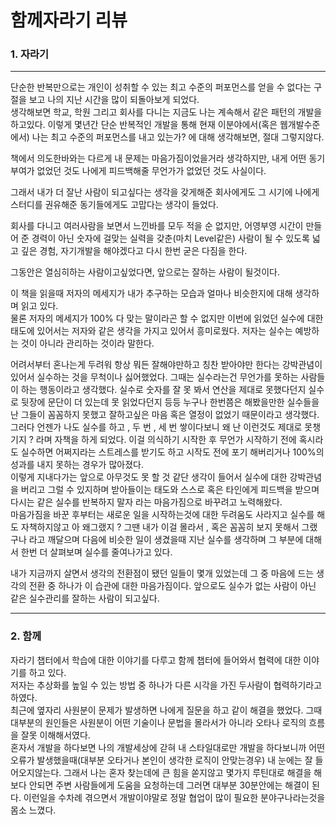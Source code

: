 # 함께자라기 리뷰

### 1. 자라기

***
단순한 반복만으로는 개인이 성취할 수  있는 최고 수준의 퍼포먼스를 얻을 수 없다는 구절을 보고 나의 지난 시간을 많이 되돌아보게 되었다.  
생각해보면 학교, 학원 그리고 회사를 다니는 지금도 나는 계속해서 같은 패턴의 개발을 하고있다. 이렇게 몇년간 단순 반복적인 개발을 통해 현재 이분야에서(혹은 웹개발수준에서) 나는 최고 수준의 퍼포먼스를 내고 있는가? 에 대해 생각해보면, 절대 그렇지않다.  

책에서 의도한바와는 다르게 내 문제는 마음가짐이었을거라 생각하지만, 내게 어떤 동기부여가 없었던 것도 나에게 피드백해줄 무언가가 없었던 것도 사실이다.  

그래서 내가 더 잘난 사람이 되고싶다는 생각을 갖게해준 회사에게도 그 시기에 나에게 스터디를 권유해준 동기들에게도 고맙다는 생각이 들었다.

회사를 다니고 여러사람을 보면서 느낀바를 모두 적을 순 없지만, 어영부영 시간이 만들어 준 경력이 아닌 숫자에 걸맞는 실력을 갖춘(마치 Level같은) 사람이 될 수 있도록 넓고 깊은 경험, 자기개발을 해야겠다고 다시 한번 굳은 다짐을 한다.

그동안은 열심히하는 사람이고싶었다면, 앞으로는 잘하는 사람이 될것이다.


이 책을 읽을때 저자의 메세지가 내가 추구하는 모습과 얼마나 비슷한지에 대해 생각하며 읽고 있다.  
물론 저자의 메세지가 100% 다 맞는 말이라곤 할 수 없지만 이번에 읽었던 실수에 대한 태도에 있어서는 저자와 같은 생각을 가지고 있어서 흥미로웠다. 저자는 실수는 예방하는 것이 아니라 관리하는 것이라 말한다.

어려서부터 혼나는게 두려워 항상 뭐든 잘해야만하고 칭찬 받아야만 한다는 강박관념이 있어서 실수하는 것을 무척이나 싫어했었다. 그때는 실수라는건 무언가를 못하는 사람들이 하는 행동이라고 생각했다.
실수로 숫자를 잘 못 봐서 연산을 제대로 못했다던지 실수로 뒷장에 문단이 더 있는데 못 읽었다던지 등등 누구나 한번쯤은 해봤을만한 실수들을 난 그들이 꼼꼼하지 못했고 잘하고싶은 마음 혹은 열정이 없었기 때문이라고 생각했다.  
그러다 언젠가 나도 실수를 하고 , 두 번 , 세 번 쌓이다보니 왜 난 이런것도 제대로 못챙기지 ? 라며 자책을 하게 되었다. 이걸 의식하기 시작한 후 무언가 시작하기 전에 혹시라도 실수하면 어쩌지라는 스트레스를 받기도 하고 시작도 전에 포기 해버리거나 100%의 성과를 내지 못하는 경우가 많아졌다.  
이렇게 지내다가는 앞으로 아무것도 못 할 것 같단 생각이 들어서 실수에 대한 강박관념을 버리고 그럴 수 있지하며 받아들이는 태도와 스스로 혹은 타인에게 피드백을 받으며 다시는 같은 실수를 반복하지 말자 라는 마음가짐으로 바꾸려고 노력해왔다.  
마음가짐을 바꾼 후부터는 새로운 일을 시작하는것에 대한 두려움도 사라지고 실수를 해도 자책하지않고 아 왜그랬지 ? 그땐 내가 이걸 몰라서 , 혹은 꼼꼼히 보지 못해서 그랬구나 라고 깨달으며 다음에 비슷한 일이 생겼을때 지난 실수를 생각하며 그 부분에 대해서 한번 더 살펴보며 실수를 줄여나가고 있다.

내가 지금까지 살면서 생각의 전환점이 됐던 일들이 몇개 있었는데 그 중 마음에 드는 생각의 전환 중 하나가 이 습관에 대한 마음가짐이다. 앞으로도 실수가 없는 사람이 아닌 같은 실수관리를 잘하는 사람이 되고싶다.

***
### 2. 함께
자라기 챕터에서 학습에 대한 이야기를 다루고 함께 챕터에 들어와서 협력에 대한 이야기를 하고 있다.  
저자는 추상화를 높일 수 있는 방법 중 하나가 다른 시각을 가진 두사람이 협력하기라고 하였다.  
최근에 옆자리 사원분이 문제가 발생하면 나에게 질문을 하고 같이 해결을 했었다. 그때 대부분의 원인들은 사원분이 어떤 기술이나 문법을 몰라서가 아니라 오타나 로직의 흐름을 잘못 이해해서였다.  
혼자서 개발을 하다보면 나의 개발세상에 갇혀 내 스타일대로만 개발을 하다보니까 어떤 오류가 발생했을때(대부분 오타거나 본인이 생각한 로직이 안맞는경우) 내 눈에는 잘 들어오지않는다. 그래서 나는 혼자 찾는데에 큰 힘을 쏟지않고 몇가지 루틴대로 해결을 해보다 안되면 주변 사람들에게 도움을 요청하는데 그러면 대부분 30분안에는 해결이 된다. 이런일을 수차례 겪으면서 개발이야말로 정말 협업이 많이 필요한 분야구나라는것을 몸소 느꼈다. 
